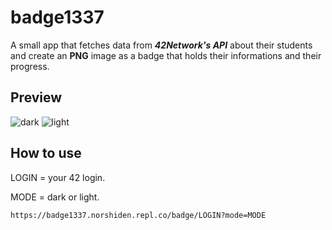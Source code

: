 # badge1337
A small app that fetches data from ***42Network's API*** about their students and create an **PNG** image as a badge that holds their informations and their progress.
## Preview

![dark](https://badge1337.norshiden.repl.co/badge/nelidris?mode=dark)
![light](https://badge1337.norshiden.repl.co/badge/nelidris?mode=light)

## How to use

LOGIN = your 42 login.

MODE = dark or light.

```https://badge1337.norshiden.repl.co/badge/LOGIN?mode=MODE```
